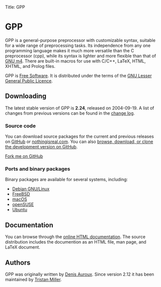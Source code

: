 Title: GPP

# GPP

GPP is a general-purpose preprocessor with customizable syntax, suitable
for a wide range of preprocessing tasks. Its independence from any one
programming language makes it much more versatile than the C
preprocessor (cpp), while its syntax is lighter and more flexible than
that of [GNU m4](https://www.gnu.org/software/m4/). There are built-in
macros for use with C/C++, LaTeX, HTML, XHTML, and Prolog files.

GPP is [Free Software](https://www.gnu.org/philosophy/free-sw.html). It
is distributed under the terms of the [GNU Lesser General Public
Licence](https://www.gnu.org/copyleft/lgpl.html).

Downloading
-----------

The latest stable version of GPP is **2.24**, released on
2004-09-19. A list of changes from previous versions can be found in
the
[change log](https://files.nothingisreal.com/software/gpp/NEWS).

### Source code

You can download source packages for the current and previous releases
on [GitHub](https://github.com/logological/gpp/releases) or
[nothingisreal.com](https://files.nothingisreal.com/software/gpp/).
You can also
[browse, download, or clone the development version on GitHub](https://github.com/logological/gpp/).

<a class="github-fork-ribbon" href="https://github.com/logological/gpp/" title="Fork me on GitHub">Fork me on GitHub</a>

### Ports and binary packages

Binary packages are available for several systems, including:

* [Debian GNU/Linux](http://packages.debian.org/gpp)
* [FreeBSD](http://www.freshports.org/textproc/gpp/)
* [macOS](https://trac.macports.org/browser/trunk/dports/lang/gpp/Portfile)
* [openSUSE](https://files.nothingisreal.com/software/gpp/)
* [Ubuntu](http://packages.ubuntu.com/search?keywords=gpp)

Documentation
-------------

You can browse through the [online HTML
documentation](https://files.nothingisreal.com/software/gpp/gpp.html).
The source distribution includes the documention as an HTML file, man
page, and LaTeX document.

Authors
-------

GPP was originally written by
[Denis Auroux](https://math.berkeley.edu/~auroux/). Since version 2.12
it has been maintained by [Tristan Miller](/).

